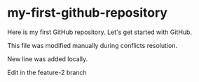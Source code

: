 # my-first-github-repository
Here is my first GitHub repository. Let's get started with GitHub.  

This file was modified manually during conflicts resolution. 

New line was added locally. 

Edit in the feature-2 branch